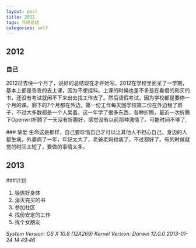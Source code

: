```yaml
---
layout: post
title: 2012
tags: 年终总结
categories: self
---
```


## 2012

### 自己
2012过去快一个月了，说好的总结现在才开始写。2012在学校里面呆了一学期，基本上都是乖乖的去上课，因为不想挂科。上课的时候也差不多是在看借的和买的书，还没有考试就闲不下来出去找工作去了。然后请假考试，因为学校都是要停一个月的课。剩下的7个月都在外边，第一份工作每天回学校第二份在外边租了房子，不过大多数都是一个人呆着。这一年学了很多东西，各种折腾，最近一次折腾下Openwrt折腾了一天没有折腾好，感觉没有以前那种激情了。可能时间不够了,

<div class="displayNone">
### 挚爱
生命这是那样，自己要珍惜自己才可以让其他人不担心自己。身边的人都生病，外婆病了一年，年纪太大了，老爸老妈也病了，不过都好了。有的时候就觉的时间太短了，要做的事情太多。
</div>


## 2013

###计划
1. 锻炼好身体
2. 消灭完买的书
3. 参加社区
4. 找份安定的工作
5. 找个女朋友

<i class="os_date">
System Version: OS X 10.8 (12A269) Kernel Version: Darwin 12.0.0
2013-01-24 14:49:46
</i>
